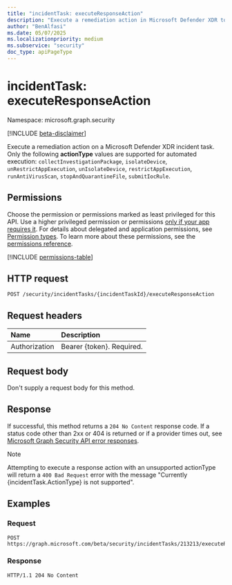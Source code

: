 ```yaml
---
title: "incidentTask: executeResponseAction"
description: "Execute a remediation action in Microsoft Defender XDR to resolve a security incident."
author: "BenAlfasi"
ms.date: 05/07/2025
ms.localizationpriority: medium
ms.subservice: "security"
doc_type: apiPageType
---
```


# incidentTask: executeResponseAction

Namespace: microsoft.graph.security

[!INCLUDE [beta-disclaimer](../../includes/beta-disclaimer.md)]

Execute a remediation action on a Microsoft Defender XDR incident task. Only the following **actionType** values are supported for automated execution: `collectInvestigationPackage`, `isolateDevice`, `unRestrictAppExecution`, `unIsolateDevice`, `restrictAppExecution`, `runAntiVirusScan`, `stopAndQuarantineFile`, `submitIocRule`.

## Permissions

Choose the permission or permissions marked as least privileged for this API. Use a higher privileged permission or permissions [only if your app requires it](/graph/permissions-overview#best-practices-for-using-microsoft-graph-permissions). For details about delegated and application permissions, see [Permission types](/graph/permissions-overview#permission-types). To learn more about these permissions, see the [permissions reference](/graph/permissions-reference).

<!-- {
  "blockType": "permissions",
  "name": "security-incidenttask-executeresponseaction-permissions"
}
-->
[!INCLUDE [permissions-table](../includes/permissions/security-incidenttask-executeresponseaction-permissions.md)]

## HTTP request

<!-- {
  "blockType": "ignored"
}
-->
``` http
POST /security/incidentTasks/{incidentTaskId}/executeResponseAction
```

## Request headers

|Name|Description|
|:---|:---|
|Authorization|Bearer {token}. Required.|

## Request body

Don't supply a request body for this method.

## Response

If successful, this method returns a `204 No Content` response code. If a status code other than 2xx or 404 is returned or if a provider times out, see [Microsoft Graph Security API error responses](../resources/security-error-codes.md).
> [!NOTE]
> Attempting to execute a response action with an unsupported actionType will return a `400 Bad Request` error with the message "Currently {incidentTask.ActionType} is not supported".

## Examples

### Request
<!-- {
  "blockType": "request",
  "name": "postincidenttaskexecuteresponseaction"
}
-->
``` http
POST https://graph.microsoft.com/beta/security/incidentTasks/213213/executeResponseAction
```

### Response
<!-- {
  "blockType": "response",
  "name": "postincidenttaskexecuteresponseaction",
  "isEmpty": true,
  "noContent": true
}
-->
``` http
HTTP/1.1 204 No Content
```
